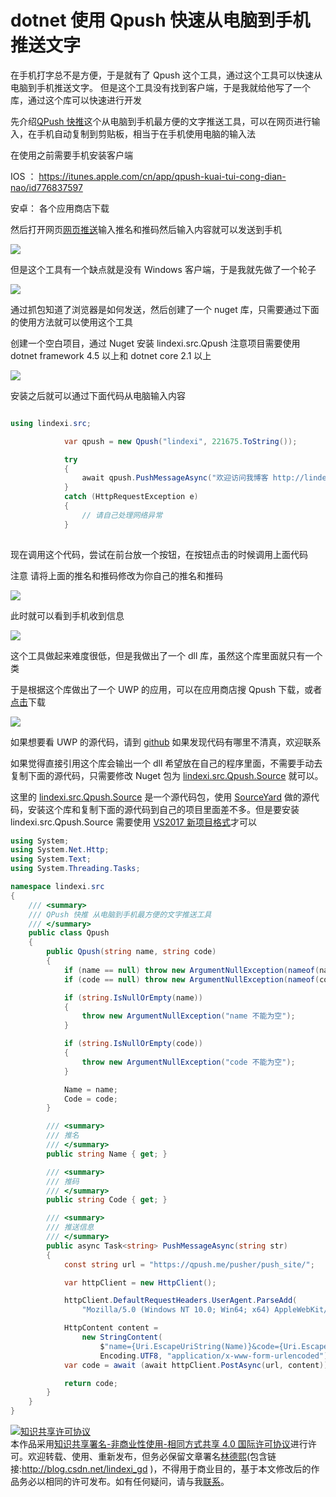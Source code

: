 
# dotnet 使用 Qpush 快速从电脑到手机推送文字

在手机打字总不是方便，于是就有了 Qpush 这个工具，通过这个工具可以快速从电脑到手机推送文字。
但是这个工具没有找到客户端，于是我就给他写了一个库，通过这个库可以快速进行开发

<!--more-->


<!-- 标签：csharp,wpf,dotnetcore,uwp,源代码 -->

先介绍[QPush 快推](https://qpush.me/zh_cn/ )这个从电脑到手机最方便的文字推送工具，可以在网页进行输入，在手机自动复制到剪贴板，相当于在手机使用电脑的输入法

在使用之前需要手机安装客户端

IOS ： https://itunes.apple.com/cn/app/qpush-kuai-tui-cong-dian-nao/id776837597

安卓： 各个应用商店下载

然后打开网页[网页推送](https://qpush.me/zh_cn/push/ )输入推名和推码然后输入内容就可以发送到手机

<!-- ![](image/dotnet 使用 Qpush 快速从电脑到手机推送文字/dotnet 使用 Qpush 快速从电脑到手机推送文字0.png) -->

![](http://image.acmx.xyz/lindexi%2F201911491643124)

但是这个工具有一个缺点就是没有 Windows 客户端，于是我就先做了一个轮子

[![](https://img.shields.io/nuget/v/lindexi.src.Qpush.svg)](https://www.nuget.org/packages/lindexi.src.Qpush/)

通过抓包知道了浏览器是如何发送，然后创建了一个 nuget 库，只需要通过下面的使用方法就可以使用这个工具

创建一个空白项目，通过 Nuget 安装 lindexi.src.Qpush 注意项目需要使用 dotnet framework 4.5 以上和 dotnet core 2.1 以上

<!-- ![](image/dotnet 使用 Qpush 快速从电脑到手机推送文字/dotnet 使用 Qpush 快速从电脑到手机推送文字1.png) -->

![](http://image.acmx.xyz/lindexi%2F201911492418362)

安装之后就可以通过下面代码从电脑输入内容

```csharp

using lindexi.src;

            var qpush = new Qpush("lindexi", 221675.ToString());

            try
            {
                await qpush.PushMessageAsync("欢迎访问我博客 http://lindexi.gitee.io 里面有大量 UWP WPF 博客");
            }
            catch (HttpRequestException e)
            {
                // 请自己处理网络异常
            }
        
```

现在调用这个代码，尝试在前台放一个按钮，在按钮点击的时候调用上面代码

注意 请将上面的推名和推码修改为你自己的推名和推码

<!-- ![](image/dotnet 使用 Qpush 快速从电脑到手机推送文字/dotnet 使用 Qpush 快速从电脑到手机推送文字2.png) -->

![](http://image.acmx.xyz/lindexi%2F20191149398892)

此时就可以看到手机收到信息

<!-- ![](image/dotnet 使用 Qpush 快速从电脑到手机推送文字/dotnet 使用 Qpush 快速从电脑到手机推送文字3.png) -->

![](http://image.acmx.xyz/lindexi%2F20191149401883)

这个工具做起来难度很低，但是我做出了一个 dll 库，虽然这个库里面就只有一个类

于是根据这个库做出了一个 UWP 的应用，可以在应用商店搜 Qpush 下载，或者[点击](https://www.microsoft.com/store/productId/9MTV8FSB7HX9)下载

<!-- ![](image/dotnet 使用 Qpush 快速从电脑到手机推送文字/dotnet 使用 Qpush 快速从电脑到手机推送文字4.png) -->

![](http://image.acmx.xyz/lindexi%2F201912916184731)

如果想要看 UWP 的源代码，请到 [github](https://github.com/lindexi/UWP/tree/fc9a10c6db9ec3f4f9396134ff4e4246c6cccab9/uwp/src/CipuPursur) 如果发现代码有哪里不清真，欢迎联系

如果觉得直接引用这个库会输出一个 dll 希望放在自己的程序里面，不需要手动去复制下面的源代码，只需要修改 Nuget 包为 [lindexi.src.Qpush.Source](https://www.nuget.org/packages/lindexi.src.Qpush.Source ) 就可以。

这里的 [lindexi.src.Qpush.Source](https://www.nuget.org/packages/lindexi.src.Qpush.Source ) 是一个源代码包，使用 [SourceYard](https://github.com/dotnet-campus/SourceYard ) 做的源代码，安装这个库和复制下面的源代码到自己的项目里面差不多。但是要安装 lindexi.src.Qpush.Source 需要使用 [VS2017 新项目格式](https://blog.lindexi.com/post/%E4%BB%8E%E4%BB%A5%E5%89%8D%E7%9A%84%E9%A1%B9%E7%9B%AE%E6%A0%BC%E5%BC%8F%E8%BF%81%E7%A7%BB%E5%88%B0-VS2017-%E6%96%B0%E9%A1%B9%E7%9B%AE%E6%A0%BC%E5%BC%8F.html )才可以

```csharp
using System;
using System.Net.Http;
using System.Text;
using System.Threading.Tasks;

namespace lindexi.src
{
    /// <summary>
    /// QPush 快推 从电脑到手机最方便的文字推送工具
    /// </summary>
    public class Qpush
    {
        public Qpush(string name, string code)
        {
            if (name == null) throw new ArgumentNullException(nameof(name));
            if (code == null) throw new ArgumentNullException(nameof(code));

            if (string.IsNullOrEmpty(name))
            {
                throw new ArgumentNullException("name 不能为空");
            }

            if (string.IsNullOrEmpty(code))
            {
                throw new ArgumentNullException("code 不能为空");
            }

            Name = name;
            Code = code;
        }

        /// <summary>
        /// 推名
        /// </summary>
        public string Name { get; }

        /// <summary>
        /// 推码
        /// </summary>
        public string Code { get; }

        /// <summary>
        /// 推送信息
        /// </summary>
        public async Task<string> PushMessageAsync(string str)
        {
            const string url = "https://qpush.me/pusher/push_site/";

            var httpClient = new HttpClient();

            httpClient.DefaultRequestHeaders.UserAgent.ParseAdd(
                "Mozilla/5.0 (Windows NT 10.0; Win64; x64) AppleWebKit/537.36 (KHTML, like Gecko) Chrome/71.0.3578.98 Safari/537.36");

            HttpContent content =
                new StringContent(
                    $"name={Uri.EscapeUriString(Name)}&code={Uri.EscapeUriString(Code)}&sig=&cache=false&msg%5Btext%5D={Uri.EscapeUriString(str)}",
                    Encoding.UTF8, "application/x-www-form-urlencoded");
            var code = await (await httpClient.PostAsync(url, content)).Content.ReadAsStringAsync();

            return code;
        }
    }
}
```





<a rel="license" href="http://creativecommons.org/licenses/by-nc-sa/4.0/"><img alt="知识共享许可协议" style="border-width:0" src="https://licensebuttons.net/l/by-nc-sa/4.0/88x31.png" /></a><br />本作品采用<a rel="license" href="http://creativecommons.org/licenses/by-nc-sa/4.0/">知识共享署名-非商业性使用-相同方式共享 4.0 国际许可协议</a>进行许可。欢迎转载、使用、重新发布，但务必保留文章署名[林德熙](http://blog.csdn.net/lindexi_gd)(包含链接:http://blog.csdn.net/lindexi_gd )，不得用于商业目的，基于本文修改后的作品务必以相同的许可发布。如有任何疑问，请与我[联系](mailto:lindexi_gd@163.com)。